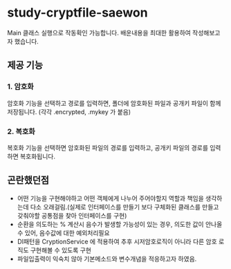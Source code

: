 # study-cryptfile-saewon

Main 클래스 실행으로 작동확인 가능합니다.
배운내용을 최대한 활용하여 작성해보고자 했습니다.

## 제공 기능
 ### 1. 암호화
  암호화 기능을 선택하고 경로를 입력하면, 폴더에 암호화된 파일과 공개키 파일이 함께 저장됩니다. (각각 .encrypted, .mykey 가 붙음)
  
 ### 2. 복호화
  복호화 기능을 선택하면 암호화된 파일의 경로를 입력하고, 공개키 파일의 경로를 입력하면 복호화됩니다.
  
  
## 곤란했던점

- 어떤 기능을 구현해야하고 어떤 객체에게 나누어 주어야할지 역할과 책임을 생각하는데 다소 오래걸림.(실제로 인터페이스를 만들기 보다 구체화된 클래스를 만들고 갖춰야할 공통점을 찾아 인터페이스를 구현)
- 순환을 의도하는 % 계산시 음수가 발생할 가능성이 있는 경우, 의도한 값이 안나올 수 있어, 음수값에 대한 예외처리필요
- DI패턴을 CryptionService 에 적용하여 추후 시저암호로직이 아니라 다른 암호 로직도 구현해볼 수 있도록 구현
- 파일입출력이 익숙치 않아 기본메소드와 변수개념을 적응하고자 하였음. 


